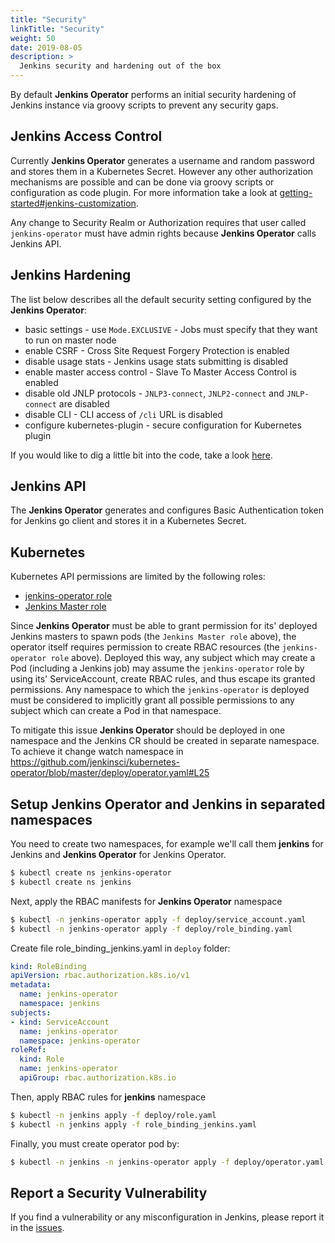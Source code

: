 ```yaml
---
title: "Security"
linkTitle: "Security"
weight: 50
date: 2019-08-05
description: >
  Jenkins security and hardening out of the box
---
```


By default **Jenkins Operator** performs an initial security hardening of Jenkins instance via groovy scripts to prevent any security gaps.

## Jenkins Access Control

Currently **Jenkins Operator** generates a username and random password and stores them in a Kubernetes Secret.
However any other authorization mechanisms are possible and can be done via groovy scripts or configuration as code plugin.
For more information take a look at [getting-started#jenkins-customization](v0.1.1/getting-started.md#jenkins-customisation).

Any change to Security Realm or Authorization requires that user called `jenkins-operator` must have admin rights 
because **Jenkins Operator** calls Jenkins API.

## Jenkins Hardening

The list below describes all the default security setting configured by the **Jenkins Operator**:
- basic settings - use `Mode.EXCLUSIVE` - Jobs must specify that they want to run on master node
- enable CSRF - Cross Site Request Forgery Protection is enabled
- disable usage stats - Jenkins usage stats submitting is disabled
- enable master access control - Slave To Master Access Control is enabled
- disable old JNLP protocols - `JNLP3-connect`, `JNLP2-connect` and `JNLP-connect` are disabled
- disable CLI - CLI access of `/cli` URL is disabled
- configure kubernetes-plugin - secure configuration for Kubernetes plugin

If you would like to dig a little bit into the code, take a look [here](../pkg/controller/jenkins/configuration/base/resources/base_configuration_configmap.go).

## Jenkins API

The **Jenkins Operator** generates and configures Basic Authentication token for Jenkins go client and stores it in a Kubernetes Secret.

## Kubernetes

Kubernetes API permissions are limited by the following roles:
- [jenkins-operator role](../deploy/role.yaml)  
- [Jenkins Master role](../pkg/controller/jenkins/configuration/base/resources/rbac.go)

Since **Jenkins Operator** must be able to grant permission for its' deployed Jenkins masters to spawn pods (the `Jenkins Master role` above), 
the operator itself requires permission to create RBAC resources (the `jenkins-operator role` above). 
Deployed this way, any subject which may create a Pod (including a Jenkins job) may 
assume the `jenkins-operator` role by using its' ServiceAccount, create RBAC rules, and thus escape its granted permissions. 
Any namespace to which the `jenkins-operator` is deployed must be considered to implicitly grant all 
possible permissions to any subject which can create a Pod in that namespace.

To mitigate this issue **Jenkins Operator** should be deployed in one namespace and the Jenkins CR should be created in separate namespace. 
To achieve it change watch namespace in https://github.com/jenkinsci/kubernetes-operator/blob/master/deploy/operator.yaml#L25

## Setup Jenkins Operator and Jenkins in separated namespaces

You need to create two namespaces, for example we'll call them **jenkins** for Jenkins and **Jenkins Operator** for Jenkins Operator.
```bash
$ kubectl create ns jenkins-operator
$ kubectl create ns jenkins
```

Next, apply the RBAC manifests for **Jenkins Operator** namespace
```bash
$ kubectl -n jenkins-operator apply -f deploy/service_account.yaml
$ kubectl -n jenkins-operator apply -f deploy/role_binding.yaml
```

Create file role_binding_jenkins.yaml in `deploy` folder:
```yaml
kind: RoleBinding
apiVersion: rbac.authorization.k8s.io/v1
metadata:
  name: jenkins-operator
  namespace: jenkins
subjects:
- kind: ServiceAccount
  name: jenkins-operator
  namespace: jenkins-operator
roleRef:
  kind: Role
  name: jenkins-operator
  apiGroup: rbac.authorization.k8s.io
```

Then, apply RBAC rules for **jenkins** namespace
```bash
$ kubectl -n jenkins apply -f deploy/role.yaml
$ kubectl -n jenkins apply -f role_binding_jenkins.yaml
```

Finally, you must create operator pod by:
```bash
$ kubectl -n jenkins -n jenkins-operator apply -f deploy/operator.yaml
```


## Report a Security Vulnerability

If you find a vulnerability or any misconfiguration in Jenkins, please report it in the [issues](https://github.com/jenkinsci/kubernetes-operator/issues).